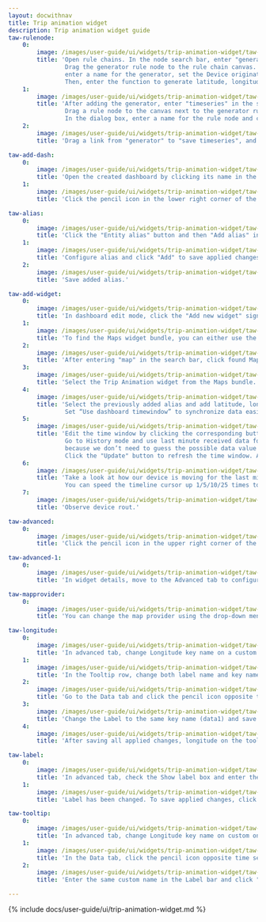 ```yaml
---
layout: docwithnav
title: Trip animation widget
description: Trip animation widget guide
taw-rulenode:
    0:
        image: /images/user-guide/ui/widgets/trip-animation-widget/taw-rulenode-ce.png
        title: 'Open rule chains. In the node search bar, enter "generator" to quickly find needed rule node.
                Drag the generator rule node to the rule chain canvas. In the dialog box,
                enter a name for the generator, set the Device originator type, and select the device.
                Then, enter the function to generate latitude, longitude, and speed telemetry. Click "Add".'
    1:
        image: /images/user-guide/ui/widgets/trip-animation-widget/taw-rulenode-1-ce.png
        title: 'After adding the generator, enter "timeseries" in the search bar to find the Save Timeseries rule node.
                Drag a rule node to the canvas next to the generator rule node.
                In the dialog box, enter a name for the rule node and click Add.'
    2:
        image: /images/user-guide/ui/widgets/trip-animation-widget/taw-rulenode-2-ce.png
        title: 'Drag a link from "generator" to "save timeseries", and add a Success label to it. Save all applied changes by clicking the orange check mark in the lower right corner of the screen.'

taw-add-dash:
    0:
        image: /images/user-guide/ui/widgets/trip-animation-widget/taw-add-dash-ce.png
        title: 'Open the created dashboard by clicking its name in the list, and then select "Open dashboard".'
    1:
        image: /images/user-guide/ui/widgets/trip-animation-widget/taw-add-dash-1-ce.png
        title: 'Click the pencil icon in the lower right corner of the page to enter edit mode.'

taw-alias:
    0:
        image: /images/user-guide/ui/widgets/trip-animation-widget/taw-alias-ce.png
        title: 'Click the "Entity alias" button and then "Add alias" in the dialog that opens.'
    1:
        image: /images/user-guide/ui/widgets/trip-animation-widget/taw-alias-1-ce.png
        title: 'Configure alias and click "Add" to save applied changes.'
    2:
        image: /images/user-guide/ui/widgets/trip-animation-widget/taw-alias-2-ce.png
        title: 'Save added alias.'

taw-add-widget:
    0:
        image: /images/user-guide/ui/widgets/trip-animation-widget/taw-add-widget-ce.png
        title: 'In dashboard edit mode, click the "Add new widget" sign in the middle of the page.'
    1:
        image: /images/user-guide/ui/widgets/trip-animation-widget/taw-add-widget-1-ce.png
        title: 'To find the Maps widget bundle, you can either use the search bar by clicking a magnifying glass or scroll down the bundle menu.'
    2:
        image: /images/user-guide/ui/widgets/trip-animation-widget/taw-add-widget-2-ce.png
        title: 'After entering "map" in the search bar, click found Maps bundle to open it.'
    3:
        image: /images/user-guide/ui/widgets/trip-animation-widget/taw-add-widget-3-ce.png
        title: 'Select the Trip Animation widget from the Maps bundle.'
    4:
        image: /images/user-guide/ui/widgets/trip-animation-widget/taw-add-widget-4-ce.png
        title: 'Select the previously added alias and add latitude, longitude, and speed telemetry to visualize on the widget. 
                Set “Use dashboard timewindow” to synchronize data easier. Click "Add".'
    5:
        image: /images/user-guide/ui/widgets/trip-animation-widget/taw-add-widget-5-ce.png
        title: 'Edit the time window by clicking the corresponding button in the upper right corner of the page. 
                Go to History mode and use last minute received data for visualization and change aggregation function to None,
                because we don’t need to guess the possible data value for the next time period, we receive data in real time without any errors.
                Click the "Update" button to refresh the time window. After this, click the orange check mark in the lower right corner of the page to save all applied changes.'
    6:
        image: /images/user-guide/ui/widgets/trip-animation-widget/taw-add-widget-6-ce.png
        title: 'Take a look at how our device is moving for the last minute in a realtime by clicking the "Start" button in the lower right corner of the widget. 
                You can speed the timeline cursor up 1/5/10/25 times to check its route faster.'
    7:
        image: /images/user-guide/ui/widgets/trip-animation-widget/taw-add-widget-7-ce.png
        title: 'Observe device rout.'

taw-advanced:
    0:
        image: /images/user-guide/ui/widgets/trip-animation-widget/taw-advanced-ce.png
        title: 'Click the pencil icon in the upper right corner of the widget to enter its edit mode.'

taw-advanced-1:
    0:
        image: /images/user-guide/ui/widgets/trip-animation-widget/taw-advanced-1-ce.png
        title: 'In widget details, move to the Advanced tab to configure unique features.'

taw-mapprovider:
    0:
        image: /images/user-guide/ui/widgets/trip-animation-widget/taw-mapprovider-ce.png
        title: 'You can change the map provider using the drop-down menu and selecting new provider from there.'

taw-longitude:
    0:
        image: /images/user-guide/ui/widgets/trip-animation-widget/taw-longitude-1-ce.png
        title: 'In advanced tab, change Longitude key name on a custom one. In this tutorial will be used "data1".'
    1:
        image: /images/user-guide/ui/widgets/trip-animation-widget/taw-longitude-2-ce.png
        title: 'In the Tooltip row, change both label name and key name to the same custom name ("data1"). Click the orange check mark in the upper right corner of the page to save the applied changes.'
    2:
        image: /images/user-guide/ui/widgets/trip-animation-widget/taw-longitude-3-ce.png
        title: 'Go to the Data tab and click the pencil icon opposite to the Longitude data key.'
    3:
        image: /images/user-guide/ui/widgets/trip-animation-widget/taw-longitude-4-ce.png
        title: 'Change the Label to the same key name (data1) and save changes'
    4:
        image: /images/user-guide/ui/widgets/trip-animation-widget/taw-longitude-5-ce.png
        title: 'After saving all applied changes, longitude on the tooltip displayed as Data1.'

taw-label:
    0:
        image: /images/user-guide/ui/widgets/trip-animation-widget/taw-label-ce.png
        title: 'In advanced tab, check the Show label box and enter the desired label. Apply changes by clicking the orange check mark in the upper right corner of the page.'
    1:
        image: /images/user-guide/ui/widgets/trip-animation-widget/taw-label-1-ce.png
        title: 'Label has been changed. To save applied changes, click the orange check mark in the lower right corner of the page.'

taw-tooltip:
    0:
        image: /images/user-guide/ui/widgets/trip-animation-widget/taw-tooltip-ce.png
        title: 'In advanced tab, change Longitude key name on custom one. In the tutorial will be used Data1.'
    1:
        image: /images/user-guide/ui/widgets/trip-animation-widget/taw-tooltip-1-ce.png
        title: 'In the Data tab, click the pencil icon opposite time series data key.'
    2:
        image: /images/user-guide/ui/widgets/trip-animation-widget/taw-tooltip-2-ce.png
        title: 'Enter the same custom name in the Label bar and click "Save".'

---
```


{% include docs/user-guide/ui/trip-animation-widget.md %}